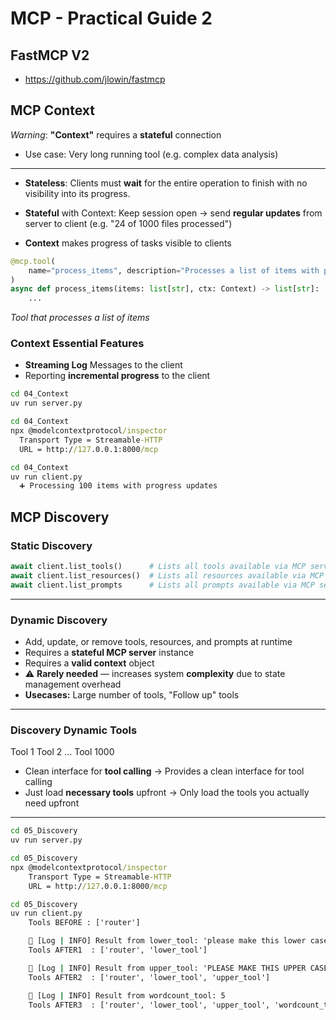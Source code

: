 # MCP - Practical Guide 2

## FastMCP V2

- https://github.com/jlowin/fastmcp

## MCP Context

*Warning*: **"Context"** requires a **stateful** connection
  - Use case: Very long running tool (e.g. complex data analysis)

---

- **Stateless**: Clients must **wait** for the entire operation to finish with no visibility into its progress.

- **Stateful** with Context: Keep session open -> send **regular updates** from server to client (e.g. "24 of 1000 files processed")

- **Context** makes progress of tasks visible to clients

```python
@mcp.tool(
    name="process_items", description="Processes a list of items with progress updates"
)
async def process_items(items: list[str], ctx: Context) -> list[str]:
    ...
```

*Tool that processes a list of items*

### Context Essential Features

* **Streaming Log** Messages to the client
* Reporting **incremental progress** to the client

```cmd
cd 04_Context
uv run server.py
```

```cmd
cd 04_Context
npx @modelcontextprotocol/inspector
  Transport Type = Streamable-HTTP
  URL = http://127.0.0.1:8000/mcp
```

```cmd
cd 04_Context
uv run client.py
  ➕ Processing 100 items with progress updates
```

## MCP Discovery

### **Static Discovery**

```python
await client.list_tools()      # Lists all tools available via MCP server  
await client.list_resources()  # Lists all resources available via MCP server  
await client.list_prompts      # Lists all prompts available via MCP server  
```

---

### **Dynamic Discovery**

* Add, update, or remove tools, resources, and prompts at runtime
* Requires a **stateful MCP server** instance
* Requires a **valid context** object
* ⚠️ **Rarely needed** — increases system **complexity** due to state management overhead
* **Usecases:** Large number of tools, "Follow up" tools

---

### **Discovery Dynamic Tools**

Tool 1
Tool 2
…
Tool 1000

- Clean interface for **tool calling** → Provides a clean interface for tool calling
- Just load **necessary tools** upfront → Only load the tools you actually need upfront

---

```cmd
cd 05_Discovery
uv run server.py
```

```cmd
cd 05_Discovery
npx @modelcontextprotocol/inspector
    Transport Type = Streamable-HTTP
    URL = http://127.0.0.1:8000/mcp

```

```cmd
cd 05_Discovery
uv run client.py
    Tools BEFORE : ['router'] 

    📝 [Log | INFO] Result from lower_tool: 'please make this lower case'
    Tools AFTER1  : ['router', 'lower_tool']

    📝 [Log | INFO] Result from upper_tool: 'PLEASE MAKE THIS UPPER CASE'
    Tools AFTER2  : ['router', 'lower_tool', 'upper_tool']

    📝 [Log | INFO] Result from wordcount_tool: 5
    Tools AFTER3  : ['router', 'lower_tool', 'upper_tool', 'wordcount_tool']

```
